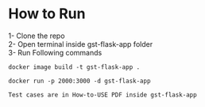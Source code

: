 <h1>How to Run</h1>

<l>1- Clone the repo</l><br>
<l>2- Open terminal inside gst-flask-app folder</l><br>
<l>3- Run Following commands</l><br>

```
docker image build -t gst-flask-app .

docker run -p 2000:3000 -d gst-flask-app
```

```
Test cases are in How-to-USE PDF inside gst-flask-app
```

